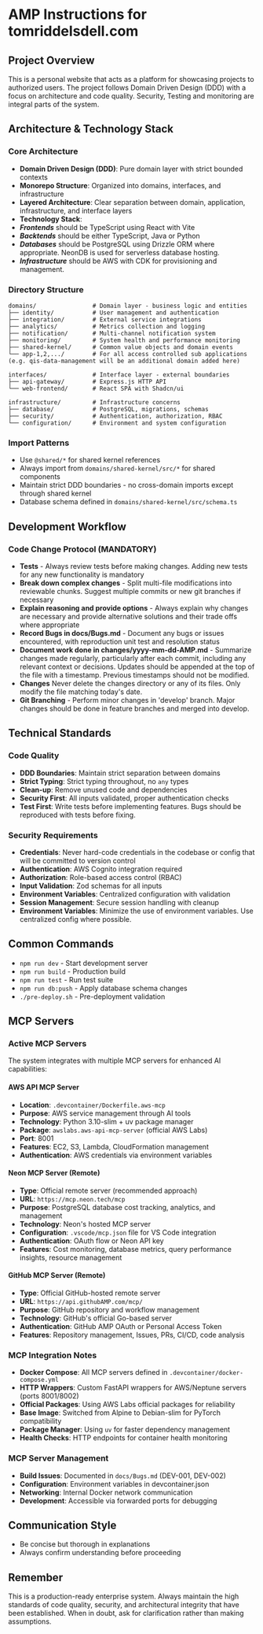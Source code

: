 # AMP Instructions for tomriddelsdell.com

## Project Overview
This is a personal website that acts as a platform for showcasing projects to authorized users.
The project follows Domain Driven Design (DDD) with a focus on architecture and code quality. 
Security, Testing and monitoring are integral parts of the system.

## Architecture & Technology Stack

### Core Architecture
- **Domain Driven Design (DDD)**: Pure domain layer with strict bounded contexts
- **Monorepo Structure**: Organized into domains, interfaces, and infrastructure
- **Layered Architecture**: Clear separation between domain, application, infrastructure, and interface layers
- **Technology Stack**: 
- ***Frontends*** should be TypeScript using React with Vite
- ***Backtends*** should be either TypeScript, Java or Python
- ***Databases*** should be PostgreSQL using Drizzle ORM where appropriate. NeonDB is used for serverless database hosting.
- ***Infrastructure*** should be AWS with CDK for provisioning and management.

### Directory Structure
```
domains/                # Domain layer - business logic and entities
├── identity/           # User management and authentication
├── integration/        # External service integrations
├── analytics/          # Metrics collection and logging
├── notification/       # Multi-channel notification system
├── monitoring/         # System health and performance monitoring
├── shared-kernel/      # Common value objects and domain events
└── app-1,2,.../        # For all access controlled sub applications (e.g. qis-data-management will be an additional domain added here)

interfaces/             # Interface layer - external boundaries
├── api-gateway/        # Express.js HTTP API
└── web-frontend/       # React SPA with Shadcn/ui

infrastructure/         # Infrastructure concerns
├── database/           # PostgreSQL, migrations, schemas
├── security/           # Authentication, authorization, RBAC
└── configuration/      # Environment and system configuration
```

### Import Patterns
- Use `@shared/*` for shared kernel references
- Always import from `domains/shared-kernel/src/*` for shared components
- Maintain strict DDD boundaries - no cross-domain imports except through shared kernel
- Database schema defined in `domains/shared-kernel/src/schema.ts`

## Development Workflow

### Code Change Protocol (MANDATORY)
- **Tests** - Always review tests before making changes. Adding new tests for any new functionality is mandatory
- **Break down complex changes** - Split multi-file modifications into reviewable chunks. Suggest multiple commits or new git branches if necessary
- **Explain reasoning and provide options** - Always explain why changes are necessary and provide alternative solutions and their trade offs where appropriate
- **Record Bugs in docs/Bugs.md** - Document any bugs or issues encountered, with reproduction unit test and resolution status
- **Document work done in changes/yyyy-mm-dd-AMP.md** - Summarize changes made regularly, particularly after each commit, including any relevant context or decisions. Updates should be appended at the top of the file with a timestamp. Previous timestamps should not be modified.
- **Changes** Never delete the changes directory or any of its files. Only modify the file matching today's date.
- **Git Branching** - Perform minor changes in 'develop' branch. Major changes should be done in feature branches and merged into develop. 

## Technical Standards

### Code Quality
- **DDD Boundaries**: Maintain strict separation between domains
- **Strict Typing**: Strict typing throughout, no `any` types
- **Clean-up**: Remove unused code and dependencies
- **Security First**: All inputs validated, proper authentication checks
- **Test First**: Write tests before implementing features. Bugs should be reproduced with tests before fixing.

### Security Requirements
- **Credentials**: Never hard-code credentials in the codebase or config that will be committed to version control
- **Authentication**: AWS Cognito integration required
- **Authorization**: Role-based access control (RBAC)
- **Input Validation**: Zod schemas for all inputs
- **Environment Variables**: Centralized configuration with validation
- **Session Management**: Secure session handling with cleanup
- **Environment Variables**: Minimize the use of environment variables. Use centralized config where possible.

## Common Commands
- `npm run dev` - Start development server
- `npm run build` - Production build
- `npm run test` - Run test suite
- `npm run db:push` - Apply database schema changes
- `./pre-deploy.sh` - Pre-deployment validation

## MCP Servers

### Active MCP Servers
The system integrates with multiple MCP servers for enhanced AI capabilities:

#### AWS API MCP Server
- **Location**: `.devcontainer/Dockerfile.aws-mcp`
- **Purpose**: AWS service management through AI tools
- **Technology**: Python 3.10-slim + uv package manager
- **Package**: `awslabs.aws-api-mcp-server` (official AWS Labs)
- **Port**: 8001
- **Features**: EC2, S3, Lambda, CloudFormation management
- **Authentication**: AWS credentials via environment variables

#### Neon MCP Server (Remote)
- **Type**: Official remote server (recommended approach)
- **URL**: `https://mcp.neon.tech/mcp`
- **Purpose**: PostgreSQL database cost tracking, analytics, and management
- **Technology**: Neon's hosted MCP server
- **Configuration**: `.vscode/mcp.json` file for VS Code integration
- **Authentication**: OAuth flow or Neon API key
- **Features**: Cost monitoring, database metrics, query performance insights, resource management

#### GitHub MCP Server (Remote)
- **Type**: Official GitHub-hosted remote server
- **URL**: `https://api.githubAMP.com/mcp/`
- **Purpose**: GitHub repository and workflow management
- **Technology**: GitHub's official Go-based server
- **Authentication**: GitHub AMP OAuth or Personal Access Token
- **Features**: Repository management, Issues, PRs, CI/CD, code analysis

### MCP Integration Notes
- **Docker Compose**: All MCP servers defined in `.devcontainer/docker-compose.yml`
- **HTTP Wrappers**: Custom FastAPI wrappers for AWS/Neptune servers (ports 8001/8002)
- **Official Packages**: Using AWS Labs official packages for reliability
- **Base Image**: Switched from Alpine to Debian-slim for PyTorch compatibility
- **Package Manager**: Using `uv` for faster dependency management
- **Health Checks**: HTTP endpoints for container health monitoring

### MCP Server Management
- **Build Issues**: Documented in `docs/Bugs.md` (DEV-001, DEV-002)
- **Configuration**: Environment variables in devcontainer.json
- **Networking**: Internal Docker network communication
- **Development**: Accessible via forwarded ports for debugging

## Communication Style
- Be concise but thorough in explanations
- Always confirm understanding before proceeding

## Remember
This is a production-ready enterprise system. Always maintain the high standards of code quality, security, and architectural integrity that have been established. When in doubt, ask for clarification rather than making assumptions.
